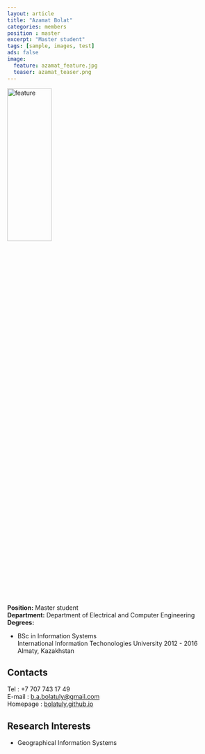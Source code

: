```yaml
---
layout: article
title: "Azamat Bolat"
categories: members
position : master
excerpt: "Master student"
tags: [sample, images, test]
ads: false
image:
  feature: azamat_feature.jpg
  teaser: azamat_teaser.png
---
```


<div><img style="width: 45%; height: 30%" src="{{ site.baseurl }}/images/{{ page.image.feature }}" alt="feature" ></div>

**Position:** Master student <br/>
**Department:** Department of Electrical and Computer Engineering <br/>
**Degrees:** <br/>
* BSc in Information Systems <br/>
International Information Techonologies University 2012 - 2016 <br/>
Almaty, Kazakhstan

## Contacts

Tel : +7 707 743 17 49 <br/>
E-mail : b.a.bolatuly@gmail.com <br/>
Homepage : <a target="_blank" href="https://bolatuly.github.io">bolatuly.github.io</a>

## Research Interests

* Geographical Information Systems
